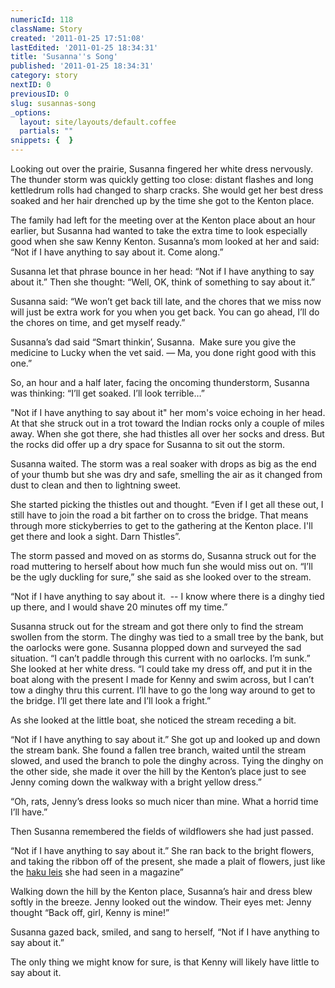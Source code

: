 ```yaml
---
numericId: 118
className: Story
created: '2011-01-25 17:51:08'
lastEdited: '2011-01-25 18:34:31'
title: 'Susanna''s Song'
published: '2011-01-25 18:34:31'
category: story
nextID: 0
previousID: 0
slug: susannas-song
_options:
  layout: site/layouts/default.coffee
  partials: ""
snippets: {  }
---
```

Looking out over the prairie, Susanna fingered her white dress nervously. The thunder storm was quickly getting too close: distant flashes and long kettledrum rolls had changed to sharp cracks. She would get her best dress soaked and her hair drenched up by the time she got to the Kenton place.

The family had left for the meeting over at the Kenton place about an hour earlier, but Susanna had wanted to take the extra time to look especially good when she saw Kenny Kenton. Susanna&rsquo;s mom looked at her and said: &ldquo;Not if I have anything to say about it. Come along.&rdquo;

Susanna let that phrase bounce in her head: &ldquo;Not if I have anything to say about it.&rdquo; Then she thought: &ldquo;Well, OK, think of something to say about it.&rdquo;

Susanna said: &ldquo;We won&rsquo;t get back till late, and the chores that we miss now will just be extra work for you when you get back. You can go ahead, I&rsquo;ll do the chores on time, and get myself ready.&rdquo;

Susanna&rsquo;s dad said &ldquo;Smart thinkin&rsquo;, Susanna. &nbsp;Make sure you give the medicine to Lucky when the vet said. &mdash; Ma, you done right good with this one.&rdquo;

So, an hour and a half later, facing the oncoming thunderstorm, Susanna was thinking: &ldquo;I&rsquo;ll get soaked. I&rsquo;ll look terrible&hellip;&rdquo;

&quot;Not if I have anything to say about it&quot; her mom's voice echoing in her head. At that she struck out in a trot toward the Indian rocks only a couple of miles away. When she got there, she had thistles all over her socks and dress. But the rocks did offer up a dry space for Susanna to sit out the storm.

Susanna waited. The storm was a real soaker with drops as big as the end of your thumb but she was dry and safe, smelling the air as it changed from dust to clean and then to lightning sweet.

She started picking the thistles out and thought. &ldquo;Even if I get all these out, I still have to join the road a bit farther on to cross the bridge. That means through more stickyberries to get to the gathering at the Kenton place. I'll get there and look a sight. Darn Thistles&rdquo;.

The storm passed and moved on as storms do, Susanna struck out for the road muttering to herself about how much fun she would miss out on. &ldquo;I&rsquo;ll be the ugly duckling for sure,&rdquo; she said as she looked over to the stream.

&ldquo;Not if I have anything to say about it. &nbsp;-- I know where there is a dinghy tied up there, and I would shave 20 minutes off my time.&rdquo;

Susanna struck out for the stream and got there only to find the stream swollen from the storm. The dinghy was tied to a small tree by the bank, but the oarlocks were gone. Susanna plopped down and surveyed the sad situation. &ldquo;I can&rsquo;t paddle through this current with no oarlocks. I&rsquo;m sunk.&rdquo; She looked at her white dress. &ldquo;I could take my dress off, and put it in the boat along with the present I made for Kenny and swim across, but I can&rsquo;t tow a dinghy thru this current. I&rsquo;ll have to go the long way around to get to the bridge. I&rsquo;ll get there late and I&rsquo;ll look a fright.&rdquo;

As she looked at the little boat, she noticed the stream receding a bit.

&ldquo;Not if I have anything to say about it.&rdquo; She got up and looked up and down the stream bank. She found a fallen tree branch, waited until the stream slowed, and used the branch to pole the dinghy across. Tying the dinghy on the other side, she made it over the hill by the Kenton&rsquo;s place just to see Jenny coming down the walkway with a bright yellow dress.&rdquo;

&ldquo;Oh, rats, Jenny&rsquo;s dress looks so much nicer than mine. What a horrid time I&rsquo;ll have.&rdquo;

Then Susanna remembered the fields of wildflowers she had just passed.

&ldquo;Not if I have anything to say about it.&rdquo; She ran back to the bright flowers, and taking the ribbon off of the present, she made a plait of flowers, just like the [haku leis][0] she had seen in a magazine&rdquo;

Walking down the hill by the Kenton place, Susanna&rsquo;s hair and dress blew softly in the breeze. Jenny looked out the window. Their eyes met: Jenny thought &ldquo;Back off, girl, Kenny is mine!&rdquo;

Susanna gazed back, smiled, and sang to herself, &ldquo;Not if I have anything to say about it.&rdquo;

The only thing we might know for sure, is that Kenny will likely have little to say about it.

[0]: http://www.google.com/images?um=1&amp;hl=en&amp;rls=en&amp;biw=1031&amp;bih=616&amp;tbs=isch%3A1&amp;sa=1&amp;q=haku+lei&amp;aq=f&amp;aqi=g1&amp;aql=&amp;oq=